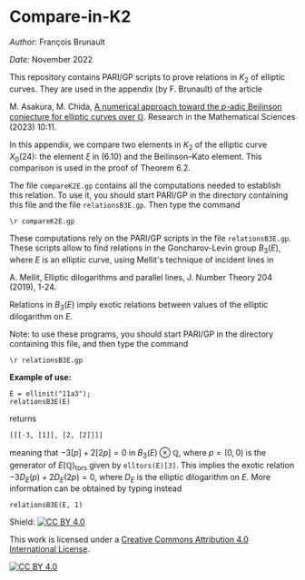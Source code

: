 # Compare-in-K2

*Author:* François Brunault

*Date:* November 2022

This repository contains PARI/GP scripts to prove relations in $K_2$ of elliptic curves. They are used in the appendix (by F. Brunault) of the article

M. Asakura, M. Chida, [A numerical approach toward the $p$-adic Beilinson conjecture for elliptic curves over $\mathbb{Q}$](https://arxiv.org/abs/2003.08888). Research in the Mathematical Sciences (2023) 10:11.

In this appendix, we compare two elements in $K_2$ of the elliptic curve $X_0(24)$: the element $\xi$ in (6.10) and the Beilinson–Kato element. This comparison is used in the proof of Theorem 6.2.

The file `compareK2E.gp` contains all the computations needed to establish this relation. To use it, you should start PARI/GP in the directory containing this file and the file `relationsB3E.gp`. Then type the command

```
\r compareK2E.gp
```

These computations rely on the PARI/GP scripts in the file `relationsB3E.gp`. These scripts allow to find relations in the Goncharov-Levin group $B_3(E)$, where $E$ is an elliptic curve, using Mellit's technique of incident lines in

A. Mellit, Elliptic dilogarithms and parallel lines, J. Number Theory 204 (2019), 1-24.

Relations in $B_3(E)$ imply exotic relations between values of the elliptic dilogarithm on $E$.

Note: to use these programs, you should start PARI/GP in the directory containing this file, and then type the command

```
\r relationsB3E.gp
```

**Example of use:**

```
E = ellinit("11a3");
relationsB3E(E)
```

returns

```
[[[-3, [1]], [2, [2]]]]
```

meaning that $-3[p] + 2[2p] = 0$ in $B_3(E) \otimes \mathbb{Q}$, where $p = (0,0)$ is the generator of $E(\mathbb{Q})_{\textrm{tors}}$ given by `elltors(E)[3]`. This implies the exotic relation $-3 D_E(p) + 2 D_E(2p) = 0$, where $D_E$ is the elliptic dilogarithm on $E$. More information can be obtained by typing instead

```
relationsB3E(E, 1)
```



Shield: [![CC BY 4.0][cc-by-shield]][cc-by]

This work is licensed under a
[Creative Commons Attribution 4.0 International License][cc-by].

[![CC BY 4.0][cc-by-image]][cc-by]

[cc-by]: http://creativecommons.org/licenses/by/4.0/
[cc-by-image]: https://i.creativecommons.org/l/by/4.0/88x31.png
[cc-by-shield]: https://img.shields.io/badge/License-CC%20BY%204.0-lightgrey.svg
